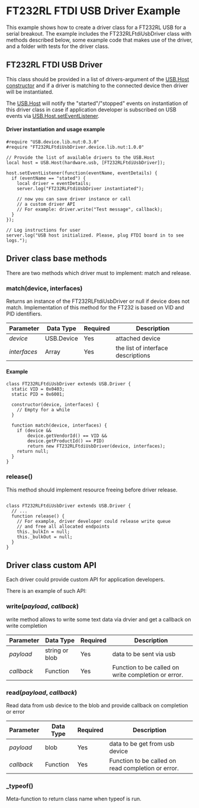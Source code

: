 # FT232RL FTDI USB Driver Example

This example shows how to create a driver class for a FT232RL USB for a serial breakout.  The example includes the FT232RLFtdiUsbDriver class with methods described below, some example code that makes use of the driver, and a folder with tests for the driver class.

## FT232RL FTDI USB Driver

This class should be provided in a list of drivers-argument of the [USB.Host constructor](../USB/) and if a driver is matching to the connected device then driver will be instantiated.

The [USB.Host](../USB/) will notify the "started"/"stopped" events on instantiation of this driver class
in case if application developer is subscribed on USB events via [USB.Host.setEventListener](../USB/).


#### Driver instantiation and usage example

```squirrel
#require "USB.device.lib.nut:0.3.0"
#require "FT232RLFtdiUsbDriver.device.lib.nut:1.0.0"

// Provide the list of available drivers to the USB.Host
local host = USB.Host(hardware.usb, [FT232RLFtdiUsbDriver]);

host.setEventListener(function(eventName, eventDetails) {
  if (eventName == "stated") {
    local driver = eventDetails;
    server.log("FT232RLFtdiUsbDriver instantiated");

    // now you can save driver instance or call
    // a custom driver API
    // For example: driver.write("Test message", callback);
  }
});

// Log instructions for user
server.log("USB host initialized. Please, plug FTDI board in to see logs.");
```

## Driver class base methods

There are two methods which driver must to implement: match and release.

### match(device, interfaces)

Returns an instance of the FT232RLFtdiUsbDriver or null if device does not match. Implementation of this method for the FT232 is based on VID and PID identifiers.

| Parameter   | Data Type | Required | Description |
| ----------- | --------- | -------- | ----------- |
| *device*  | USB.Device  | Yes      | attached device |
| *interfaces* | Array | Yes | the list of interface descriptions |


#### Example

```squirrel
class FT232RLFtdiUsbDriver extends USB.Driver {
  static VID = 0x0403;
  static PID = 0x6001;

  constructor(device, interfaces) {
    // Empty for a while
  }

  function match(device, interfaces) {
    if (device &&
        device.getVendorId() == VID &&
        device.getProductId() == PID)
        return new FT232RLFtdiUsbDriver(device, interfaces);
    return null;
  }
}

```

### release()

This method should implement resource freeing before driver release.

```squirrel

class FT232RLFtdiUsbDriver extends USB.Driver {
  // ...
  function release() {
    // For example, driver developer could release write queue
    // and free all allocated endpoints
    this._bulkIn = null;
    this._bulkOut = null;
  }
}
```

## Driver class custom API

Each driver could provide custom API for application developers.

There is an example of such API:

### write(*payload*, *callback*)

write method allows to write some text data via drvier and get a callback on write completion

| Parameter   | Data Type | Required | Description |
| ----------- | --------- | -------- | ----------- |
| *payload*  | string or blob  | Yes      | data to be sent via usb |
| *callback*  | Function  | Yes      | Function to be called on write completion or error. |


### read(*payload*, *callback*)

Read data from usb device to the blob and provide callback on completion or error

| Parameter   | Data Type | Required | Description |
| ----------- | --------- | -------- | ----------- |
| *payload*  | blob  | Yes      | data to be get from usb device |
| *callback*  | Function  | Yes      | Function to be called on read completion or error. |

### _typeof()

Meta-function to return class name when typeof <instance> is run.
